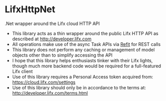 # LifxHttpNet
.Net wrapper around the Lifx cloud HTTP API

* This library acts as a thin wrapper around the public Lifx HTTP API as described
  at http://developer.lifx.com
* All operations make use of the async Task APIs via
  [Refit](http://paulcbetts.github.io/refit/) for REST calls
* This library does not perform any caching or management of model objects other than to
  simplify accessing the API
* I hope that this library helps enthusiasts tinker with their Lifx lights, though much
  more backend code would be required for a full-featured Lifx client
* Use of this library requires a Personal Access token acquired from:
    https://cloud.lifx.com/settings
* Use of this library should only be in accordance to the terms at:
    http://developer.lifx.com/terms.html